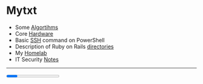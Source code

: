 # Mytxt

* Some [Algortihms](algorithmsDef.md)
* Core [Hardware](coreHardware.md)
* Basic [SSH](SSHconnection.md) command on PowerShell
* Description of Ruby on Rails [directories](RubyOnRailsDirectoryStructure.md)
* My [Homelab](homelab.md)
* IT Security [Notes](ITSecurityShortInfo.md)



<hr>

<progress></progress>
